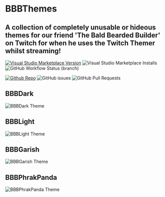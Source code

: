 # BBBThemes

## A collection of completely unusable or hideous themes for our friend 'The Bald Bearded Builder' on Twitch for when he uses the Twitch Themer whilst streaming!

[![Visual Studio Marketplace Version](https://img.shields.io/visual-studio-marketplace/v/cmjchrisjones1.bbbthemes?color=brightgreen&style=for-the-badge)](https://marketplace.visualstudio.com/items?itemName=cmjchrisjones1.bbbthemes)
![Visual Studio Marketplace Installs](https://img.shields.io/visual-studio-marketplace/i/cmjchrisjones1.bbbthemes.svg?style=for-the-badge) ![GitHub Workflow Status (branch)](https://img.shields.io/github/workflow/status/cmjchrisjones/BBBThemes/CI/dev?style=for-the-badge)

[![Github Repo](https://img.shields.io/badge/repo%3A-github-brightgreen?style=for-the-badge)](https://github.com/cmjchrisjones/BBBThemes)
![GitHub issues](https://img.shields.io/github/issues/cmjchrisjones/BBBThemes?style=for-the-badge)
![GitHub Pull Requests](https://img.shields.io/github/issues-pr/cmjchrisjones/BBBThemes?style=for-the-badge)

## BBBDark

![BBBDark Theme](https://github.com/cmjchrisjones/BBBThemes/blob/master/https://github.com/cmjchrisjones/BBBThemes/blob/master/.doc/images/BBBDark.png)

## BBBLight

![BBBLight Theme](https://github.com/cmjchrisjones/BBBThemes/blob/master/.doc/images/BBBLight.png)

## BBBGarish

![BBBGarish Theme](https://github.com/cmjchrisjones/BBBThemes/blob/master/.doc/images/BBBGarish.png)

## BBBPhrakPanda

![BBBPhrakPanda Theme](https://github.com/cmjchrisjones/BBBThemes/blob/master/.doc/images/BBBPhrakPanda.png)
